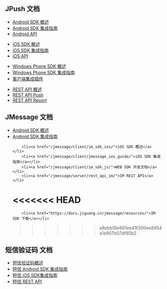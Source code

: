 <div class="content-box">
    <div class="h2-tile">
        <h2>JPush 文档</h2>
    </div>
    <ul>
        <li><a href="/jpush/client/Android/android_sdk/">Android SDK 概述</a></li>
        <li><a href="/jpush/client/Android/android_guide/">Android SDK 集成指南</a></li>
        <li><a href="/jpush/client/Android/android_api/">Android API</a></li>
    </ul>
    <ul>    
        <li><a href="/jpush/client/iOS/ios_sdk/">iOS SDK 概述</a></li>
        <li><a href="/jpush/client/iOS/ios_guide_new/">iOS SDK 集成指南</a></li>
        <li><a href="/jpush/client/iOS/ios_api/">iOS API</a></li>
        <div style="clear:both;"></div>
    </ul>
	<ul>
	   <li><a href="/jpush/client/Windows%20Phone/winphone_sdk/">Windows Phone SDK 概述</a></li>
	   <li><a href="/jpush/client/Windows%20Phone/winphone_guide/">Windows Phone SDK 集成指南</a></li>
		<li><a href="/jpush/client/client_plugins/">客户端集成插件</a></li>
	</ul>
	<ul>
	   <li><a href="/jpush/server/push/server_overview/">REST API 概述</a></li>
	   <li><a href="/jpush/server/push/rest_api_v3_push/">REST API Push</a></li>
		<li><a href="/jpush/server/push/rest_api_v3_report/">REST API Report</a></li>
	</ul>	
</div>
<div class="content-box">
    <div class="h2-tile">
        <h2>JMessage 文档</h2>
    </div>
    <ul>
        <li><a href="/jmessage/client/im_sdk_android/">Android SDK 概述</a></li>
        <li><a href="/jmessage/client/jmessage_android_guide/">Android SDK 集成指南</a></li>

        <li><a href="/jmessage/client/im_sdk_ios/">iOS SDK 概述</a></li>
        <li><a href="/jmessage/client/jmessage_ios_guide/">iOS SDK 集成指南</a></li>
        <li><a href="/jmessage/client/im_sdk_js/">WEB SDK 开发文档</a></li>
        <li><a href="/jmessage/server/rest_api_im/">IM REST API</a></li>
<<<<<<< HEAD
=======
        <li><a href="https://docs.jiguang.cn/jmessage/resources/">IM SDK 下载</a></li>
>>>>>>> e8ebb19e891ee41f300ee8854a1e907b07df85b2
        <div style="clear:both;"></div>
    </ul>
</div>
<div class="content-box">
    <div class="h2-tile">
        <h2>短信验证码 文档</h2>
    </div>
    <ul>
        <li><a href="/jsms/guideline/JSMS_guide/">短信验证码概述</a></li>
        <li><a href="/jsms/client/Android_SMS_SDK/">短信 Android SDK 集成指南</a></li>
        <li><a href="/jsms/client/iOS_SMS_SDK/">短信 iOS SDK集成指南</a></li>
        <li><a href="/jsms/server/rest_api_jsms/">短信 REST API</a></li>
        <div style="clear:both;"></div>
    </ul>
</div>






